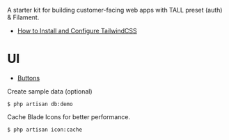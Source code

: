 
A starter kit for building customer-facing web apps with TALL preset (auth) & Filament.

- [How to Install and Configure TailwindCSS](https://laraveldaily.com/post/filament-appointment-booking-re-use-admin-panel-form-on-public-page)


# UI
- [Buttons](https://getcssscan.com/css-buttons-examples)



Create sample data (optional)

    $ php artisan db:demo


Cache Blade Icons for better performance.

    $ php artisan icon:cache
